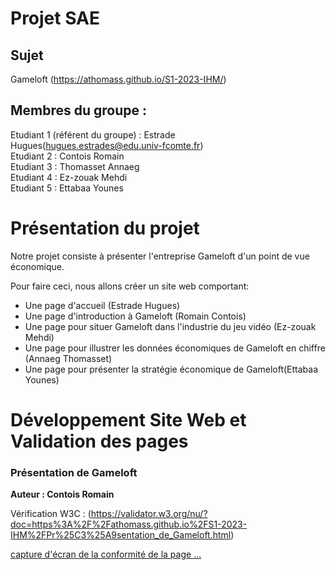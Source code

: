 # Projet SAE   

## Sujet   

Gameloft (https://athomass.github.io/S1-2023-IHM/)

## Membres du groupe :

Etudiant 1 (référent du groupe) :  Estrade Hugues(hugues.estrades@edu.univ-fcomte.fr)  
Etudiant 2 : Contois Romain   
Etudiant 3 : Thomasset Annaeg  
Etudiant 4 : Ez-zouak Mehdi  
Etudiant 5 : Ettabaa Younes

# Présentation du projet

Notre projet consiste à présenter l'entreprise Gameloft d'un point de vue économique.

Pour faire ceci, nous allons créer un site web comportant:

- Une page d'accueil (Estrade Hugues)
- Une page d'introduction à Gameloft (Romain Contois)
- Une page pour situer Gameloft dans l'industrie du jeu vidéo (Ez-zouak Mehdi)
- Une page pour illustrer les données économiques de Gameloft en chiffre (Annaeg Thomasset)
- Une page pour présenter la stratégie économique de Gameloft(Ettabaa Younes)

# Développement Site Web et Validation des pages  

### Présentation de Gameloft 

**Auteur : Contois Romain** 

Vérification W3C : (https://validator.w3.org/nu/?doc=https%3A%2F%2Fathomass.github.io%2FS1-2023-IHM%2FPr%25C3%25A9sentation_de_Gameloft.html)

[capture d'écran de la conformité de la page ...](doc/capture_1_W3C.png)



